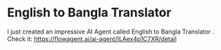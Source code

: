 # English to Bangla Translator 


I just created an impressive AI Agent called English to Bangla Translator . Check it: https://flowagent.ai/ai-agent/ILAex4p1C7XR/detail
